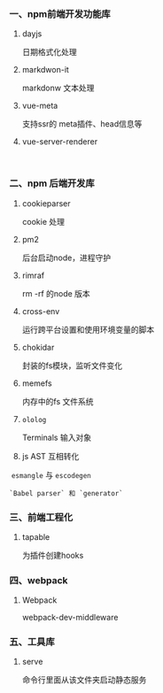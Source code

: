 ### 一、npm前端开发功能库

1. dayjs

   日期格式化处理

2. markdwon-it

   markdonw 文本处理

3. vue-meta

   支持ssr的 meta插件、head信息等

4. vue-server-renderer



​	

### 二、npm 后端开发库

1. cookieparser

   cookie 处理

2. pm2

   后台启动node，进程守护

3. rimraf

   rm -rf 的node 版本

4. cross-env 

   运行跨平台设置和使用环境变量的脚本

5. chokidar

   封装的fs模块，监听文件变化

6. memefs

   内存中的fs 文件系统
   
7. `ololog`

   Terminals 输入对象

8. js AST 互相转化

​     `esmangle` 与 `escodegen`     

 	`Babel parser` 和 `generator`



### 三、前端工程化

1. tapable

   为插件创建hooks





### 四、webpack 

1. Webpack

   webpack-dev-middleware



### 五、工具库

1. serve

   命令行里面从该文件夹启动静态服务

   

